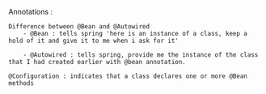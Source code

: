 Annotations :

    Difference between @Bean and @Autowired
        - @Bean : tells spring 'here is an instance of a class, keep a hold of it and give it to me when i ask for it'
    
        - @Autowired : tells spring, provide me the instance of the class that I had created earlier with @bean annotation.
    
    @Configuration : indicates that a class declares one or more @Bean methods
    
    